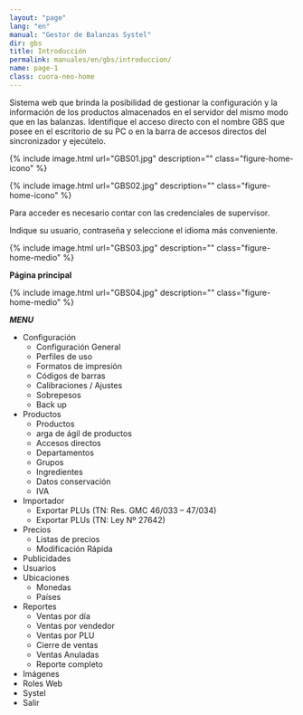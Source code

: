 ```yaml
---
layout: "page"
lang: "en"
manual: "Gestor de Balanzas Systel"
dir: gbs
title: Introducción 
permalink: manuales/en/gbs/introduccion/
name: page-1
class: cuora-neo-home
---
```


Sistema web que brinda la posibilidad de gestionar la configuración y la información de los productos almacenados en el servidor del mismo modo que en las balanzas.
Identifique el acceso directo con el nombre GBS que posee en el escritorio de su PC o en la barra de accesos directos del sincronizador y ejecútelo.


{% include image.html url="GBS01.jpg" description="" class="figure-home-icono" %}

{% include image.html url="GBS02.jpg" description="" class="figure-home-icono" %}

Para acceder es necesario contar con las credenciales de supervisor. 

Indique su usuario, contraseña y seleccione el idioma más conveniente.

{% include image.html url="GBS03.jpg" description="" class="figure-home-medio" %}

**Página principal**

{% include image.html url="GBS04.jpg" description="" class="figure-home-medio" %}

***MENU***
- Configuración
    - Configuración General
    - Perfiles de uso
    - Formatos de impresión
    - Códigos de barras
    - Calibraciones / Ajustes
    - Sobrepesos
    - Back up
- Productos
    - Productos
    - arga de ágil de productos
    - Accesos directos
    - Departamentos
    - Grupos
    - Ingredientes
    - Datos conservación
    - IVA
- Importador
    - Exportar PLUs (TN: Res. GMC 46/033 – 47/034)
    - Exportar PLUs (TN: Ley Nº 27642)
- Precios
    - Listas de precios
    - Modificación Rápida
- Publicidades
- Usuarios
- Ubicaciones
    - Monedas
    - Países
- Reportes
    - Ventas por día
    - Ventas por vendedor
    - Ventas por PLU
    - Cierre de ventas
    - Ventas Anuladas
    - Reporte completo
- Imágenes
- Roles Web
- Systel
- Salir

